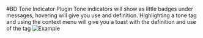 #BD Tone Indicator Plugin
Tone indicators will show as little badges under messages, hovering will give you use and definition. Highlighting a tone tag and using the context menu will give you a toast with the definition and use of the tag
![Example](https://i.imgur.com/u9j6LNC.png)
